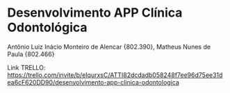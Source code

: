 # Desenvolvimento APP Clínica Odontológica
Antônio Luiz Inácio Monteiro de Alencar {802.390}, Matheus Nunes de Paula {802.466}

Link TRELLO:
https://trello.com/invite/b/eIqurxsC/ATTI82dcdadb058248f7ee96d75ee31dea6cF620DD90/desenvolvimento-app-clinica-odontologica
